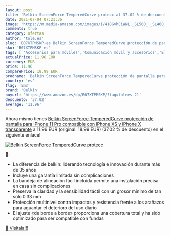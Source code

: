 ```yaml
---
layout: post
title: 'Belkin ScreenForce TemperedCurve protecc al 37.02 % de descuento'
date: 2021-07-04 07:21:36
image: 'https://m.media-amazon.com/images/I/418GvhCiWNL._SL500_._SL400_.jpg'
comments: true
category: ofertas
author: 'tole.es'
slug: 'B07XTPMSKP-es Belkin ScreenForce TemperedCurve protección de pantalla...'
sku: 'B07XTPMSKP-es'
tags: [ 'Accesorios para móviles','Comunicación móvil y accesorios','Electrónica','Mantenimiento, cuidado y reparaciones de teléfonos móviles','Protectores de pantalla para móviles','belkin','iphone', ]
actualPrice: 11.96 EUR
currency: EUR
price: 11.96
comparePrice: 18.99 EUR
prodname: 'Belkin ScreenForce TemperedCurve protección de pantalla para iPhone 11 Pro  compatible con iPhone XS y iPhone X  transparente'
country: 'es'
flag: '🇪🇸'
brand: 'Belkin'
buyurl: 'https://www.amazon.es/dp/B07XTPMSKP/?tag=tolees-21'
descuento: '37.02'
average: '11.96'
---
```


Ahora mismo tienes [Belkin ScreenForce TemperedCurve protección de pantalla para iPhone 11 Pro  compatible con iPhone XS y iPhone X  transparente](https://www.amazon.es/dp/B07XTPMSKP/?tag=tolees-21) a 11.96 EUR (original: 18.99 EUR) (37.02 %  de descuento) en el siguiente enlace!

[![Belkin ScreenForce TemperedCurve protecc](https://m.media-amazon.com/images/I/418GvhCiWNL._SL500_._SL400_.jpg)](https://www.amazon.es/dp/B07XTPMSKP/?tag=tolees-21)

🔎:

- La diferencia de belkin: liderando tecnología e innovación durante más de 35 años
- Incluye una garantía limitada sin complicaciones
- La bandeja de alineación fácil incluida permite una instalación precisa en casa sin complicaciones
- Preserva la claridad y la sensibilidad táctil con un grosor mínimo de tan solo 0.33 mm
- Protección multinivel contra impactos y resistencia frente a los arañazos para aguantar el deterioro del uso diario
- El ajuste «de borde a borde» proporciona una cobertura total y ha sido optimizado para ser compatible con fundas

[🛒 Visítala!!!](https://www.amazon.es/dp/B07XTPMSKP/?tag=tolees-21)
